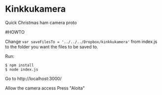 Kinkkukamera
============

Quick Christmas ham camera proto

#HOWTO

Change ```var saveFilesTo = '../../../Dropbox/kinkkukamera'``` from index.js to the folder you want the files to be saved to.

Run:

	$ npm install
	$ node index.js

Go to http://localhost:3000/

Allow the camera access
Press "Aloita"
